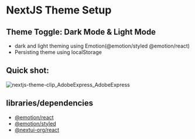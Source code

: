 # NextJS Theme Setup
## Theme Toggle: Dark Mode & Light Mode

- dark and light theming using Emotion(@emotion/styled @emotion/react)
- Persisting theme using localStorage

## Quick shot:
![nextjs-theme-clip_AdobeExpress_AdobeExpress](https://user-images.githubusercontent.com/7278348/224226348-05ca62ce-9d46-4441-9ac8-012fed751b8f.gif)

## libraries/dependencies 
- <a href="https://www.npmjs.com/package/@emotion/react"  target="_blank" rel="noopener noreferrer">@emotion/react</a>
- <a href="https://www.npmjs.com/package/@emotion/styled"  target="_blank" rel="noopener noreferrer"> @emotion/styled</a>
- <a href="https://www.npmjs.com/package/@nextui-org/react"  target="_blank" rel="noopener noreferrer">@nextui-org/react</a>
    


